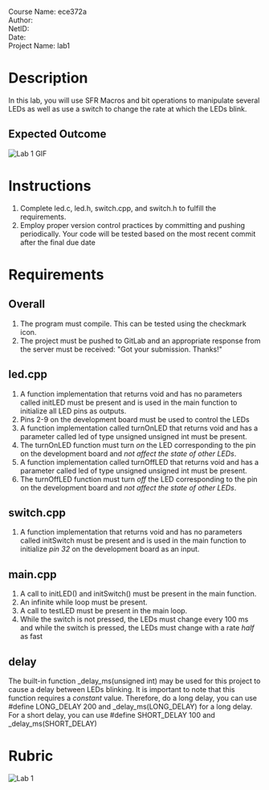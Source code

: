 Course Name: ece372a <br>
Author: <br>
NetID: <br>
Date: <br>
Project Name: lab1

# Description
In this lab, you will use SFR Macros and bit operations to manipulate several LEDs as well as use a switch to change the rate at which the LEDs blink.

## Expected Outcome
![Lab 1 GIF](https://storage.googleapis.com/ece-gitlab/lab1.gif)

# Instructions
1. Complete led.c, led.h, switch.cpp, and switch.h to fulfill the requirements.
2. Employ proper version control practices by committing and pushing periodically. Your code will be tested based on the most recent commit after the final due date

# Requirements
## Overall
1. The program must compile. This can be tested using the checkmark icon.
2. The project must be pushed to GitLab and an appropriate response from the server must be received: "Got your submission. Thanks!"

## led.cpp
1. A function implementation that returns void and has no parameters called initLED must be present and is used in the main function to initialize all LED pins as outputs.
2. Pins 2-9 on the development board must be used to control the LEDs
3. A function implementation called turnOnLED that returns void and has a parameter called led of type unsigned unsigned int must be present.
4. The turnOnLED function must turn *on* the LED corresponding to the pin on the development board and *not affect the state of other LEDs*.
5. A function implementation called turnOffLED that returns void and has a parameter called led of type unsigned unsigned int must be present.
6. The turnOffLED function must turn *off* the LED corresponding to the pin on the development board and *not affect the state of other LEDs*.  

## switch.cpp
1. A function implementation that returns void and has no parameters called initSwitch must be present and is used in the main function to initialize *pin 32* on the development board as an input.

## main.cpp
1. A call to initLED() and initSwitch() must be present in the main function.
2. An infinite while loop must be present.
3. A call to testLED must be present in the main loop.
4. While the switch is not pressed, the LEDs must change every 100 ms and while the switch is pressed, the LEDs must change with a rate *half* as fast

## delay
The built-in function _delay_ms(unsigned int) may be used for this project to cause a delay between LEDs blinking. It is important to note that this function requires a *constant* value. Therefore, do a long delay, you can use #define LONG_DELAY 200 and _delay_ms(LONG_DELAY) for a long delay. For a short delay, you can use #define SHORT_DELAY 100 and _delay_ms(SHORT_DELAY)

# Rubric
![Lab 1](https://storage.googleapis.com/ece-gitlab/lab-rubric.png)
